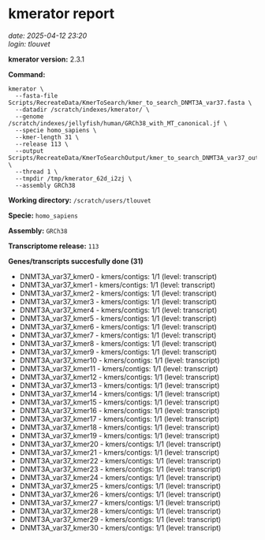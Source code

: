# kmerator report
*date: 2025-04-12 23:20*  
*login: tlouvet*

**kmerator version:** 2.3.1

**Command:**

```
kmerator \
  --fasta-file Scripts/RecreateData/KmerToSearch/kmer_to_search_DNMT3A_var37.fasta \
  --datadir /scratch/indexes/kmerator/ \
  --genome /scratch/indexes/jellyfish/human/GRCh38_with_MT_canonical.jf \
  --specie homo_sapiens \
  --kmer-length 31 \
  --release 113 \
  --output Scripts/RecreateData/KmerToSearchOutput/kmer_to_search_DNMT3A_var37_output \
  --thread 1 \
  --tmpdir /tmp/kmerator_62d_i2zj \
  --assembly GRCh38
```

**Working directory:** `/scratch/users/tlouvet`

**Specie:** `homo_sapiens`

**Assembly:** `GRCh38`

**Transcriptome release:** `113`

**Genes/transcripts succesfully done (31)**

- DNMT3A_var37_kmer0 - kmers/contigs: 1/1 (level: transcript)
- DNMT3A_var37_kmer1 - kmers/contigs: 1/1 (level: transcript)
- DNMT3A_var37_kmer2 - kmers/contigs: 1/1 (level: transcript)
- DNMT3A_var37_kmer3 - kmers/contigs: 1/1 (level: transcript)
- DNMT3A_var37_kmer4 - kmers/contigs: 1/1 (level: transcript)
- DNMT3A_var37_kmer5 - kmers/contigs: 1/1 (level: transcript)
- DNMT3A_var37_kmer6 - kmers/contigs: 1/1 (level: transcript)
- DNMT3A_var37_kmer7 - kmers/contigs: 1/1 (level: transcript)
- DNMT3A_var37_kmer8 - kmers/contigs: 1/1 (level: transcript)
- DNMT3A_var37_kmer9 - kmers/contigs: 1/1 (level: transcript)
- DNMT3A_var37_kmer10 - kmers/contigs: 1/1 (level: transcript)
- DNMT3A_var37_kmer11 - kmers/contigs: 1/1 (level: transcript)
- DNMT3A_var37_kmer12 - kmers/contigs: 1/1 (level: transcript)
- DNMT3A_var37_kmer13 - kmers/contigs: 1/1 (level: transcript)
- DNMT3A_var37_kmer14 - kmers/contigs: 1/1 (level: transcript)
- DNMT3A_var37_kmer15 - kmers/contigs: 1/1 (level: transcript)
- DNMT3A_var37_kmer16 - kmers/contigs: 1/1 (level: transcript)
- DNMT3A_var37_kmer17 - kmers/contigs: 1/1 (level: transcript)
- DNMT3A_var37_kmer18 - kmers/contigs: 1/1 (level: transcript)
- DNMT3A_var37_kmer19 - kmers/contigs: 1/1 (level: transcript)
- DNMT3A_var37_kmer20 - kmers/contigs: 1/1 (level: transcript)
- DNMT3A_var37_kmer21 - kmers/contigs: 1/1 (level: transcript)
- DNMT3A_var37_kmer22 - kmers/contigs: 1/1 (level: transcript)
- DNMT3A_var37_kmer23 - kmers/contigs: 1/1 (level: transcript)
- DNMT3A_var37_kmer24 - kmers/contigs: 1/1 (level: transcript)
- DNMT3A_var37_kmer25 - kmers/contigs: 1/1 (level: transcript)
- DNMT3A_var37_kmer26 - kmers/contigs: 1/1 (level: transcript)
- DNMT3A_var37_kmer27 - kmers/contigs: 1/1 (level: transcript)
- DNMT3A_var37_kmer28 - kmers/contigs: 1/1 (level: transcript)
- DNMT3A_var37_kmer29 - kmers/contigs: 1/1 (level: transcript)
- DNMT3A_var37_kmer30 - kmers/contigs: 1/1 (level: transcript)
